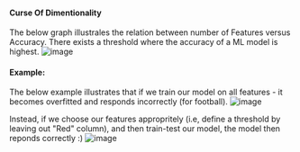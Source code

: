 #### Curse Of Dimentionality

The below graph illustrales the relation between number of Features versus Accuracy. There exists a threshold where the accuracy of a ML model is highest.
![image](https://user-images.githubusercontent.com/689226/79692235-a6db3f80-8281-11ea-984b-307d50e73d91.png)

#### Example:
The below example illustrates that if we train our model on all features - it becomes overfitted and responds incorrectly (for football).
![image](https://user-images.githubusercontent.com/689226/79694675-81edc900-828f-11ea-8e5f-2a7fe9acc4ed.png)

Instead, if we choose our features appropritely (i.e, define a threshold by leaving out "Red" column), and then train-test our model, the model then reponds correctly :)
![image](https://user-images.githubusercontent.com/689226/79694722-c4170a80-828f-11ea-9452-31717d2e0f1c.png)
